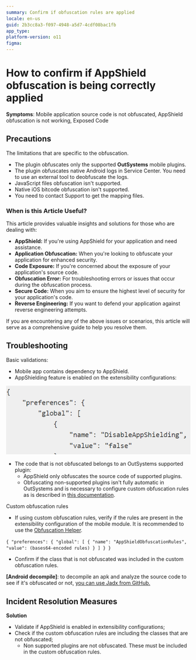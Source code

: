 ```yaml
---
summary: Confirm if obfuscation rules are applied
locale: en-us
guid: 2b3cc8a3-f097-4948-a5d7-4cdf08bac1fb
app_type: 
platform-version: o11
figma:
---
```


# How to confirm if AppShield obfuscation is being correctly applied

**Symptoms**: Mobile application source code is not obfuscated, AppShield obfuscation is not working, Exposed Code

## Precautions

The limitations that are specific to the obfuscation.

- The plugin obfuscates only the supported **OutSystems** mobile plugins.
- The plugin obfuscates native Android logs in Service Center. You need to use an external tool to deobfuscate the logs.
- JavaScript files obfuscation isn't supported.
- Native iOS bitcode obfuscation isn't supported.
- You need to contact Support to get the mapping files.

### When is this Article Useful?

This article provides valuable insights and solutions for those who are dealing with:

- **AppShield:** If you're using AppShield for your application and need assistance.
- **Application Obfuscation:** When you're looking to obfuscate your application for enhanced security.
- **Code Exposure:** If you're concerned about the exposure of your application's source code.
- **Obfuscation Error:** For troubleshooting errors or issues that occur during the obfuscation process.
- **Secure Code:** When you aim to ensure the highest level of security for your application's code.
- **Reverse Engineering:** If you want to defend your application against reverse engineering attempts.

If you are encountering any of the above issues or scenarios, this article will serve as a comprehensive guide to help you resolve them.

## Troubleshooting

Basic validations:

- Mobile app contains dependency to AppShield.
- AppShielding feature is enabled on the extensibility configurations:

![Screenshot of AppShield extensibility configurations in a mobile application.](images/im-image-ck-22faea4e-1a46-4e43-ac8f-4ea1c46a88e3.png "AppShield Extensibility Configurations")

- The code that is not obfuscated belongs to an OutSystems supported plugin:
    - AppShield only obfuscates the source code of supported plugins.
    - Obfuscating non-supported plugins isn't fully automatic in OutSystems and is necessary to configure custom obfuscation rules as is described in [this documentation](https://success.outsystems.com/documentation/11/delivering_mobile_apps/harden_the_protection_of_mobile_apps_with_appshield/creating_custom_obfuscation_rules/).

Custom obfuscation rules

- If using custom obfuscation rules, verify if the rules are present in the extensibility configuration of the mobile module. It is recommended to use the [Obfuscation Helper](https://enmobile11.outsystemsenterprise.com/ObfuscationHelper/).

`{ "preferences": { "global": [ { "name": "AppShieldObfuscationRules", "value": (bases64-encoded rules) } ] } }`

- Confirm if the class that is not obfuscated was included in the custom obfuscation rules.

**[Android decompile]**: to decompile an apk and analyze the source code to see if it's obfuscated or not, [you can use Jadx from GitHub.](https://github.com/skylot/jadx)

## Incident Resolution Measures

**Solution**

- Validate if AppShield is enabled in extensibility configurations;
- Check if the custom obfuscation rules are including the classes that are not obfuscated;
    - Non supported plugins are not obfuscated. These must be included in the custom obfuscation rules.